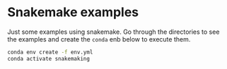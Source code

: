 # Snakemake examples

Just some examples using snakemake.
Go through the directories to see the examples and create the `conda` enb below to execute them.

```sh
conda env create -f env.yml
conda activate snakemaking
```
